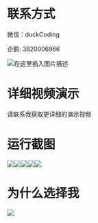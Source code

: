 # 联系方式

微信：duckCoding

企鹅: 3820006966

![在这里插入图片描述](http://upload.cxycsx.vip/91ab4bcb4f2c4c6db86365bb6d6e9c62.jpeg)

# 详细视频演示

请联系我获取更详细的演示视频

# 运行截图

![](http://www.bysj52.com/uploadfile/ueditor/image/202306/%E6%AF%95%E8%AE%BEssm079%E5%9F%BA%E4%BA%8ESSM%E6%A1%86%E6%9E%B6%E4%BA%91%E8%B6%A3%E7%A7%91%E6%8A%80%E5%AE%A2%E6%88%B7%E7%AE%A1%E7%90%86%E7%B3%BB%E7%BB%9F+jsp%E6%AF%95%E4%B8%9A%E8%AE%BE%E8%AE%A1/3.png)![](http://www.bysj52.com/uploadfile/ueditor/image/202306/%E6%AF%95%E8%AE%BEssm079%E5%9F%BA%E4%BA%8ESSM%E6%A1%86%E6%9E%B6%E4%BA%91%E8%B6%A3%E7%A7%91%E6%8A%80%E5%AE%A2%E6%88%B7%E7%AE%A1%E7%90%86%E7%B3%BB%E7%BB%9F+jsp%E6%AF%95%E4%B8%9A%E8%AE%BE%E8%AE%A1/2.png)![](http://www.bysj52.com/uploadfile/ueditor/image/202306/%E6%AF%95%E8%AE%BEssm079%E5%9F%BA%E4%BA%8ESSM%E6%A1%86%E6%9E%B6%E4%BA%91%E8%B6%A3%E7%A7%91%E6%8A%80%E5%AE%A2%E6%88%B7%E7%AE%A1%E7%90%86%E7%B3%BB%E7%BB%9F+jsp%E6%AF%95%E4%B8%9A%E8%AE%BE%E8%AE%A1/4.png)![](http://www.bysj52.com/uploadfile/ueditor/image/202306/%E6%AF%95%E8%AE%BEssm079%E5%9F%BA%E4%BA%8ESSM%E6%A1%86%E6%9E%B6%E4%BA%91%E8%B6%A3%E7%A7%91%E6%8A%80%E5%AE%A2%E6%88%B7%E7%AE%A1%E7%90%86%E7%B3%BB%E7%BB%9F+jsp%E6%AF%95%E4%B8%9A%E8%AE%BE%E8%AE%A1/1.png)![](http://www.bysj52.com/uploadfile/ueditor/image/202306/%E6%AF%95%E8%AE%BEssm079%E5%9F%BA%E4%BA%8ESSM%E6%A1%86%E6%9E%B6%E4%BA%91%E8%B6%A3%E7%A7%91%E6%8A%80%E5%AE%A2%E6%88%B7%E7%AE%A1%E7%90%86%E7%B3%BB%E7%BB%9F+jsp%E6%AF%95%E4%B8%9A%E8%AE%BE%E8%AE%A1/5.png)

# 为什么选择我

![](http://upload.cxycsx.vip/%E7%A8%8B%E5%BA%8F%E8%AE%BE%E8%AE%A1.png)

